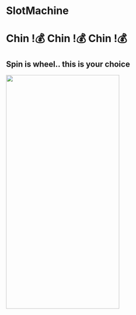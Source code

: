 # SlotMachine
# Chin !💰  Chin !💰 Chin !💰


##                Spin is wheel.. this is your choice 

<img src="https://github.com/selincsc/SlotMachine/assets/58820720/dffa1949-392a-4737-8366-05c837317069" style="height:640px; width:310px;"/> 
